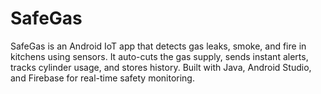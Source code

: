 # SafeGas
SafeGas is an Android IoT app that detects gas leaks, smoke, and fire in kitchens using sensors. It auto-cuts the gas supply, sends instant alerts, tracks cylinder usage, and stores history. Built with Java, Android Studio, and Firebase for real-time safety monitoring.
